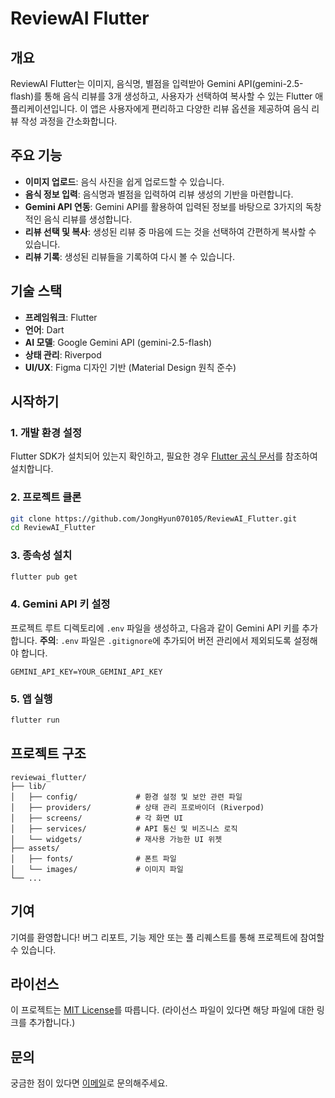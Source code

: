 # ReviewAI Flutter

## 개요

ReviewAI Flutter는 이미지, 음식명, 별점을 입력받아 Gemini API(gemini-2.5-flash)를 통해 음식 리뷰를 3개 생성하고, 사용자가 선택하여 복사할 수 있는 Flutter 애플리케이션입니다. 이 앱은 사용자에게 편리하고 다양한 리뷰 옵션을 제공하여 음식 리뷰 작성 과정을 간소화합니다.

## 주요 기능

- **이미지 업로드**: 음식 사진을 쉽게 업로드할 수 있습니다.
- **음식 정보 입력**: 음식명과 별점을 입력하여 리뷰 생성의 기반을 마련합니다.
- **Gemini API 연동**: Gemini API를 활용하여 입력된 정보를 바탕으로 3가지의 독창적인 음식 리뷰를 생성합니다.
- **리뷰 선택 및 복사**: 생성된 리뷰 중 마음에 드는 것을 선택하여 간편하게 복사할 수 있습니다.
- **리뷰 기록**: 생성된 리뷰들을 기록하여 다시 볼 수 있습니다.

## 기술 스택

- **프레임워크**: Flutter
- **언어**: Dart
- **AI 모델**: Google Gemini API (gemini-2.5-flash)
- **상태 관리**: Riverpod
- **UI/UX**: Figma 디자인 기반 (Material Design 원칙 준수)

## 시작하기

### 1. 개발 환경 설정

Flutter SDK가 설치되어 있는지 확인하고, 필요한 경우 [Flutter 공식 문서](https://flutter.dev/docs/get-started/install)를 참조하여 설치합니다.

### 2. 프로젝트 클론

```bash
git clone https://github.com/JongHyun070105/ReviewAI_Flutter.git
cd ReviewAI_Flutter
```

### 3. 종속성 설치

```bash
flutter pub get
```

### 4. Gemini API 키 설정

프로젝트 루트 디렉토리에 `.env` 파일을 생성하고, 다음과 같이 Gemini API 키를 추가합니다.
**주의**: `.env` 파일은 `.gitignore`에 추가되어 버전 관리에서 제외되도록 설정해야 합니다.

```
GEMINI_API_KEY=YOUR_GEMINI_API_KEY
```

### 5. 앱 실행

```bash
flutter run
```

## 프로젝트 구조

```
reviewai_flutter/
├── lib/
│   ├── config/             # 환경 설정 및 보안 관련 파일
│   ├── providers/          # 상태 관리 프로바이더 (Riverpod)
│   ├── screens/            # 각 화면 UI
│   ├── services/           # API 통신 및 비즈니스 로직
│   └── widgets/            # 재사용 가능한 UI 위젯
├── assets/
│   ├── fonts/              # 폰트 파일
│   └── images/             # 이미지 파일
└── ...
```

## 기여

기여를 환영합니다! 버그 리포트, 기능 제안 또는 풀 리퀘스트를 통해 프로젝트에 참여할 수 있습니다.

## 라이선스

이 프로젝트는 [MIT License](LICENSE)를 따릅니다. (라이선스 파일이 있다면 해당 파일에 대한 링크를 추가합니다.)

## 문의

궁금한 점이 있다면 [이메일](mailto:bobi09361@gmail.com)로 문의해주세요.
